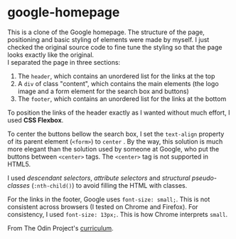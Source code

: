 # google-homepage

This is a clone of the Google homepage. 
The structure of the page, positioning and basic styling of elements were made by myself. I just checked the original source code to fine tune the styling so that the page looks exactly like the original.  
I separated the page in three sections:

1. The `header`, which contains an unordered list for the links at the top
2. A `div` of class "content", which contains the main elements (the logo image and a form element for the search box and buttons)
3. The `footer`, which contains an unordered list for the links at the bottom

To position the links of the header exactly as I wanted without much effort, I used **CSS Flexbox**.

To center the buttons bellow the search box, I set the `text-align` property of its parent element (`<form>`) to `center`	. By the way, this solution is much more elegant than the solution used by someone at Google, who put the buttons between `<center>` tags. The `<center>` tag is not supported in HTML5.

I used *descendant selectors*, *attribute selectors* and *structural pseudo-classes* (`:nth-child()`) to avoid filling the HTML with classes.

For the links in the footer, Google uses `font-size: small;`. This is not consistent across browsers (I tested on Chrome and Firefox). For consistency, I used `font-size: 13px;`. This is how Chrome interprets `small`. 

From The Odin Project's [curriculum](http://www.theodinproject.com/courses/web-development-101/lessons/html-css). 
